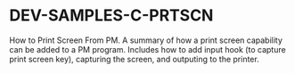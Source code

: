 # DEV-SAMPLES-C-PRTSCN
How to Print Screen From PM. A summary of how a print screen capability can be added to a PM program. Includes how to add input hook (to capture print screen key), capturing the screen, and outputing to the printer.
